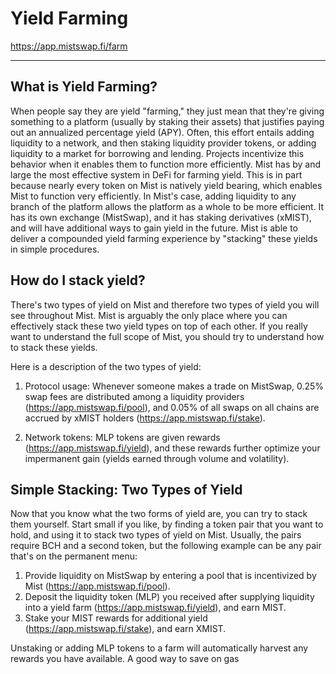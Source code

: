 # Yield Farming

<https://app.mistswap.fi/farm>

---

## What is Yield Farming? 

When people say they are yield "farming," they just mean that they're giving something to a platform (usually by staking their assets) that justifies paying out an annualized percentage yield (APY). Often, this effort entails adding liquidity to a network, and then staking liquidity provider tokens, or adding liquidity to a market for borrowing and lending. Projects incentivize this behavior when it enables them to function more efficiently. Mist has by and large the most effective system in DeFi for farming yield. This is in part because nearly every token on Mist is natively yield bearing, which enables Mist to function very efficiently. In Mist's case, adding liquidity to any branch of the platform allows the platform as a whole to be more efficient. It has its own exchange (MistSwap), and it has staking derivatives (xMIST), and will have additional ways to gain yield in the future. Mist is able to deliver a compounded yield farming experience by "stacking" these yields in simple procedures.

## How do I stack yield?

There's two types of yield on Mist and therefore two types of yield you will see throughout Mist. Mist is arguably the only place where you can effectively stack these two yield types on top of each other. If you really want to understand the full scope of Mist, you should try to understand how to stack these yields. 

Here is a description of the two types of yield:

1. Protocol usage: Whenever someone makes a trade on MistSwap, 0.25% swap fees are distributed among a liquidity providers (<https://app.mistswap.fi/pool>), and 0.05% of all swaps on all chains are accrued by xMIST holders (<https://app.mistswap.fi/stake>).

2. Network tokens: MLP tokens are given rewards (<https://app.mistswap.fi/yield>), and these rewards further optimize your impermanent gain (yields earned through volume and volatility).

## Simple Stacking: Two Types of Yield
Now that you know what the two forms of yield are, you can try to stack them yourself. Start small if you like, by finding a token pair that you want to hold, and using it to stack two types of yield on Mist. Usually, the pairs require BCH and a second token, but the following example can be any pair that's on the permanent menu:

1. Provide liquidity on MistSwap by entering a pool that is incentivized by Mist (<https://app.mistswap.fi/pool>).
2. Deposit the liquidity token (MLP) you received after supplying liquidity into a yield farm (<https://app.mistswap.fi/yield>), and earn MIST.
3. Stake your MIST rewards for additional yield (<https://app.mistswap.fi/stake>), and earn XMIST.

Unstaking or adding MLP tokens to a farm will automatically harvest any rewards you have available. A good way to save on gas
